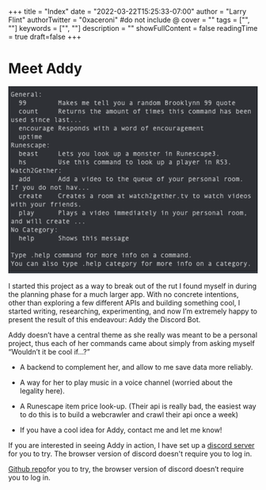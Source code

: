 +++
title = "Index"
date = "2022-03-22T15:25:33-07:00"
author = "Larry Flint"
authorTwitter = "0xaceroni" #do not include @
cover = ""
tags = ["", ""]
keywords = ["", ""]
description = ""
showFullContent = false
readingTime = true
draft=false
+++

# Meet Addy

![addy-help](/project-pictures/addy-help.png)

I started this project as a way to break out of the rut I found myself in during the planning phase for a much larger app. With no concrete intentions, other than exploring a few different APIs and building something cool, I started writing, researching, experimenting, and now I’m extremely happy to present the result of this endeavour: Addy the Discord Bot.

Addy doesn’t have a central theme as she really was meant to be a personal project, thus each of her commands came about simply from asking myself “Wouldn’t it be cool if…?”

- A backend to complement her, and allow to me save data more reliably.

- A way for her to play music in a voice channel (worried about the legality here).

- A Runescape item price look-up. (Their api is really bad, the easiest way to do this is to build a webcrawler and crawl their api once a week)

- If you have a cool idea for Addy, contact me and let me know!

If you are interested in seeing Addy in action, I have set up a [discord server](https://discord.gg/a5EXHbGwzH) for you to try. The browser version of discord doesn't require you to log in.

[Github repo](https://github.com/Acer0ni/Addy-the-disc-bot)for you to try, the browser version of discord doesn’t require you to log in.
